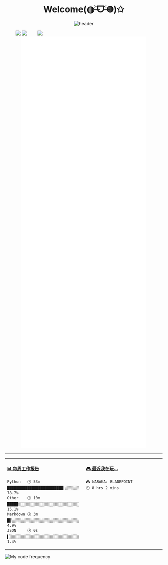 <p align="center">
<!--![Code Time](https://img.shields.io/endpoint?style=social&url=https://codetime-api.datreks.com/badge/1959?logoColor=dark%26project=%26recentMS=0%26showProject=false)-->
<!--<img src="https://wakatime.com/badge/user/b490fb12-94f2-4fb4-afc7-deb540f5e8d6.svg" alt="wakatime" />-->
</p>

<div align="center">
  <h1>Welcome(◍˃̶ᗜ˂̶◍)✩</h1>

  ![header](https://capsule-render.vercel.app/api?type=waving&color=f5a9b8&height=300&section=header&text=I%20mainly%20use%20JavaScript%20and%20Python.&fontSize=36&fontColor=ffffff)

</div>


<img align='right' src='https://counter.seku.su/c302?' width='400px'>

<p align="center">
  <img src='https://counter.seku.su/cmoe?name=EVAyo&theme=r34' width="400px">
  <img src="https://github-readme-stats.vercel.app/api?username=EVAyo&show_icons=true&count_private=true&icon_color=fdd34f&title_color=f75e4f" width="400px"/>
  <img width="400px" src="./github-metrics.svg" />
</p>

---

<table>
<tr>
<td valign="top" width="50%">

<!-- waka-box start -->
#### <a href="https://gist.github.com/59f07abc8e083bfbb0b4fcd924b27fc1" target="_blank">📊 每周工作报告</a>
```text
Python   🕓 53m █████████████████████████▏░░░░░░ 78.7%
Other    🕓 10m ████▊░░░░░░░░░░░░░░░░░░░░░░░░░░░ 15.1%
Markdown 🕓 3m  █▌░░░░░░░░░░░░░░░░░░░░░░░░░░░░░░  4.9%
JSON     🕓 0s  ▍░░░░░░░░░░░░░░░░░░░░░░░░░░░░░░░  1.4%
```
<!-- waka-box end -->


</td>
<td valign="top" width="50%">

<!-- steam-box start -->
#### <a href="https://gist.github.com/0baced9612b30907a2ba9aa9f56ecdef" target="_blank">🎮 最近我在玩…</a>
```text
🎮 NARAKA: BLADEPOINT                🕘 8 hrs 2 mins
```
<!-- steam-box end -->


</td>
</tr>
</table>


<img height="160px" src="https://github-readme-stats.vercel.app/api/wakatime?username=vesugier&langs_count=8&layout=compact" alt="My code frequency">

<!--![Top Langs](https://github.com/EVAyo/EVAyo/blob/main/github-metrics.svg)-->

<!--
<p align="center">
<img align="center" src="https://github-readme-stats.vercel.app/api/top-langs/?username=EVAyo&hide_langs_below=1&theme=default&line_height=27&layout=compact" />
<img align="center" src="https://github-readme-stats.vercel.app/api?username=EVAyo&show_icons=true&count_private=true&include_all_commits=true&line_height=21" alt="EVAyo's Github Stats" />
</p>
-->


<!--![](http://profile-counter.glitch.me/EVAyo/count.svg)
<p align="center">
<img src="https://visitor-badge.glitch.me/badge?page_id=EVAyo.EVAyo" alt="visitor badge"/>
<img src="https://visitor-badge.laobi.icu/badge?page_id=EVAyo.EVAyo" alt="visitor badge"/>
</p>
-->
